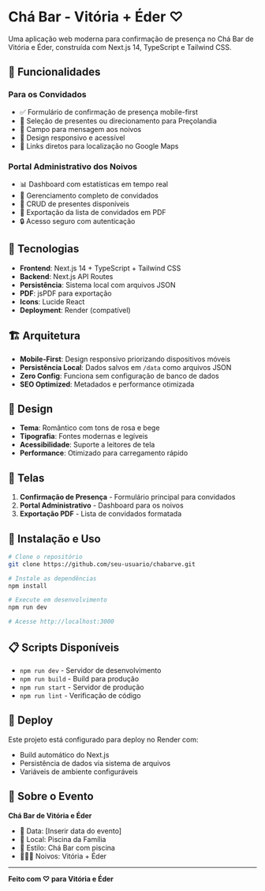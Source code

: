 # Chá Bar - Vitória + Éder ♡

Uma aplicação web moderna para confirmação de presença no Chá Bar de Vitória e Éder, construída com Next.js 14, TypeScript e Tailwind CSS.

## 🌟 Funcionalidades

### Para os Convidados
- ✅ Formulário de confirmação de presença mobile-first
- 🎁 Seleção de presentes ou direcionamento para Preçolandia  
- 💌 Campo para mensagem aos noivos
- 📱 Design responsivo e acessível
- 📍 Links diretos para localização no Google Maps

### Portal Administrativo dos Noivos
- 📊 Dashboard com estatísticas em tempo real
- 👥 Gerenciamento completo de convidados
- 🎁 CRUD de presentes disponíveis
- 📄 Exportação da lista de convidados em PDF
- 🔒 Acesso seguro com autenticação

## 🚀 Tecnologias

- **Frontend**: Next.js 14 + TypeScript + Tailwind CSS
- **Backend**: Next.js API Routes
- **Persistência**: Sistema local com arquivos JSON
- **PDF**: jsPDF para exportação
- **Icons**: Lucide React
- **Deployment**: Render (compatível)

## 🏗️ Arquitetura

- **Mobile-First**: Design responsivo priorizando dispositivos móveis
- **Persistência Local**: Dados salvos em `/data` como arquivos JSON
- **Zero Config**: Funciona sem configuração de banco de dados
- **SEO Optimized**: Metadados e performance otimizada

## 🎨 Design

- **Tema**: Romântico com tons de rosa e bege
- **Tipografia**: Fontes modernas e legíveis
- **Acessibilidade**: Suporte a leitores de tela
- **Performance**: Otimizado para carregamento rápido

## 📱 Telas

1. **Confirmação de Presença** - Formulário principal para convidados
2. **Portal Administrativo** - Dashboard para os noivos
3. **Exportação PDF** - Lista de convidados formatada

## 🔧 Instalação e Uso

```bash
# Clone o repositório
git clone https://github.com/seu-usuario/chabarve.git

# Instale as dependências
npm install

# Execute em desenvolvimento
npm run dev

# Acesse http://localhost:3000
```

## 📋 Scripts Disponíveis

- `npm run dev` - Servidor de desenvolvimento
- `npm run build` - Build para produção  
- `npm run start` - Servidor de produção
- `npm run lint` - Verificação de código

## 🚢 Deploy

Este projeto está configurado para deploy no Render com:
- Build automático do Next.js
- Persistência de dados via sistema de arquivos
- Variáveis de ambiente configuráveis

## 💝 Sobre o Evento

**Chá Bar de Vitória e Éder**
- 📅 Data: [Inserir data do evento]
- 📍 Local: Piscina da Família
- 🍹 Estilo: Chá Bar com piscina
- 👰‍♀️👤 Noivos: Vitória + Éder

---

**Feito com ♡ para Vitória e Éder**
